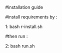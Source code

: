 #installation guide


#install requirements by :

1: bash r-install.sh

#then run :

2: bash run.sh


